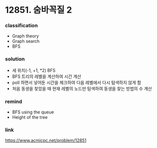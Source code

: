 # 12851. 숨바꼭질 2

### classification
* Graph theory
* Graph search
* BFS

### solution 
* 세 위치(-1, +1, *2) BFS
* BFS 트리의 레벨을 계산하여 시간 계산
* poll 하면서 넣어둔 시간을 체크하여 다음 레벨에서 다시 탐색하지 않게 함
* 처음 동생을 찾았을 때 현재 레벨의 노드만 탐색하여 동생을 찾는 방법의 수 계산

### remind
* BFS using the queue
* Height of the tree

### link
https://www.acmicpc.net/problem/12851